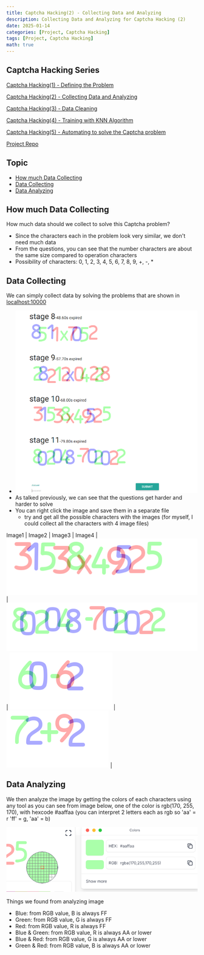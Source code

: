 ```yaml
---
title: Captcha Hacking(2) - Collecting Data and Analyzing
description: Collecting Data and Analyzing for Captcha Hacking (2)
date: 2025-01-14
categories: [Project, Captcha Hacking]
tags: [Project, Captcha Hacking]
math: true
---
```


## Captcha Hacking Series

[Captcha Hacking(1) - Defining the Problem](https://hyeonukim.github.io/devblog/posts/CaptchaHacking1/)

[Captcha Hacking(2) - Collecting Data and Analyzing](https://hyeonukim.github.io/devblog/posts/CaptchaHacking2/)

[Captcha Hacking(3) - Data Cleaning](https://hyeonukim.github.io/devblog/posts/CaptchaHacking3/)

[Captcha Hacking(4) - Training with KNN Algorithm](https://hyeonukim.github.io/devblog/posts/CaptchaHacking4/)

[Captcha Hacking(5) - Automating to solve the Captcha problem](https://hyeonukim.github.io/devblog/posts/CaptchaHacking5/)

[Project Repo](https://github.com/hyeonukim/SCTF2017-Writeups)

## Topic

- [How much Data Collecting](#how-much-data-collecting)
- [Data Collecting](#data-collecting)
- [Data Analyzing](#data-analyzing)

## How much Data Collecting

How much data should we collect to solve this Captcha problem?
- Since the characters each in the problem look very similar, we don't need much data
- From the questions, you can see that the number characters are about the same size compared to operation characters
- Possibility of characters: 0, 1, 2, 3, 4, 5, 6, 7, 8, 9, +, -, *

## Data Collecting

We can simply collect data by solving the problems that are shown in [localhost:10000](localhost:10000)
- ![Desktop View](/assets/img/HackingCaptcha/2-collecting.PNG)
- As talked previously, we can see that the questions get harder and harder to solve
- You can right click the image and save them in a separate file
    - try and get all the possible characters with the images (for myself, I could collect all the characters with 4 image files)

Image1 | Image2 | Image3 | Image4 |
![Desktop View](/assets/img/HackingCaptcha/2-1.png) | ![Desktop View](/assets/img/HackingCaptcha/2-2.png) | ![Desktop View](/assets/img/HackingCaptcha/2-3.png) | ![Desktop View](/assets/img/HackingCaptcha/2-4.png) |

## Data Analyzing

We then analyze the image by getting the colors of each characters using any tool as you can see from image below, one of the color is rgb(170, 255, 170), with hexcode #aaffaa (you can interpret 2 letters each as rgb so 'aa' = r 'ff' = g, 'aa' = b)

![Desktop View](/assets/img/HackingCaptcha/2-analyze.PNG)

Things we found from analyzing image
- Blue: from RGB value, B is always FF
- Green: from RGB value, G is always FF
- Red: from RGB value, R is always FF
- Blue & Green: from RGB value, R is always AA or lower
- Blue & Red: from RGB value, G is always AA or lower
- Green & Red: from RGB value, B is always AA or lower
